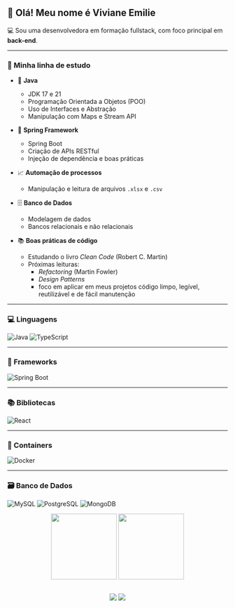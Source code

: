 
## 👋 Olá! Meu nome é **Viviane Emilie**

💻 Sou uma desenvolvedora em formação fullstack, com foco principal em **back-end**.

---

### 🧠 Minha linha de estudo

- 🚀 **Java**
  - JDK 17 e 21
  - Programação Orientada a Objetos (POO)
  - Uso de Interfaces e Abstração
  - Manipulação com Maps e Stream API

- 🌱 **Spring Framework**
  - Spring Boot
  - Criação de APIs RESTful
  - Injeção de dependência e boas práticas

- 📈 **Automação de processos**
  - Manipulação e leitura de arquivos `.xlsx` e `.csv`

- 🗄️ **Banco de Dados**
  - Modelagem de dados
  - Bancos relacionais e não relacionais

- 📚 **Boas práticas de código**
  - Estudando o livro *Clean Code* (Robert C. Martin)
  - Próximas leituras:
    - *Refactoring* (Martin Fowler)
    - *Design Patterns*
    -  foco em aplicar em meus projetos código limpo, legível, reutilizável e de fácil manutenção

---

### 💻 Linguagens
![Java](https://img.shields.io/badge/Java-ED8B00?style=for-the-badge&logo=openjdk&logoColor=white)
![TypeScript](https://img.shields.io/badge/TypeScript-3178C6?style=for-the-badge&logo=typescript&logoColor=white)

---

### 🧰 Frameworks
![Spring Boot](https://img.shields.io/badge/Spring_Boot-6DB33F?style=for-the-badge&logo=spring-boot&logoColor=white)

---

### 📚 Bibliotecas
![React](https://img.shields.io/badge/React-20232A?style=for-the-badge&logo=react&logoColor=61DAFB)

---

### 🐳 Containers
![Docker](https://img.shields.io/badge/Docker-2496ED?style=for-the-badge&logo=docker&logoColor=white)

---

### 🗃️ Banco de Dados
![MySQL](https://img.shields.io/badge/MySQL-005C84?style=for-the-badge&logo=mysql&logoColor=white)
![PostgreSQL](https://img.shields.io/badge/PostgreSQL-316192?style=for-the-badge&logo=postgresql&logoColor=white)
![MongoDB](https://img.shields.io/badge/mongodb-4DB33D?style=for-the-badge&logo=mongodb&logoColor=white)&nbsp;





<div align="center">
  <img height="150em" src="https://github-readme-stats.vercel.app/api?username=vivi29-emi&show_icons=true&theme=dark&include_all_commits=true&count_private=true"/>
  <img height="150em" src="https://github-readme-stats.vercel.app/api/top-langs/?username=vivi29-emi&layout=compact&langs_count=16&theme=dark&cache_seconds=86400"/>
</div>


##



 <div>
   <p align = center>
   <a href="https://www.linkedin.com/in/viviane-geraldo-626130238/" target="_blank">
     <img src="https://img.shields.io/badge/-LinkedIn-%230077B5?style=for-the-badge&logo=linkedin&logoColor=white"></a>
   <a href = "mailto:vivi29emi@gmail.com">
     <img src="https://img.shields.io/badge/-Gmail-%23333?style=for-the-badge&logo=gmail&logoColor=white"></a>
 
   </p>
  </div>


 


 

